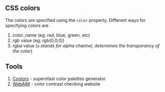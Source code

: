 ## CSS colors

The colors are specified using the `color` property. Different ways for specifying colors are

1. color_name (eg: red, blue, green, etc)
2. rgb value (eg: rgb(0,0,0))
3. rgba value (`a` _stands for alpha channel, determines the transperancy of the color_)

## Tools

1. [Coolors](https://coolors.co/) - supersfast color palettes generator.
2. [WebAIM](https://webaim.org/resources/contrastchecker/) - color contrast checking website
